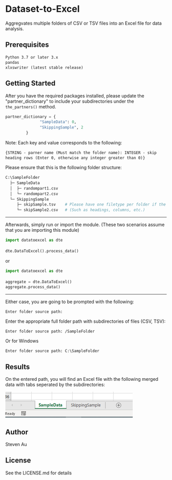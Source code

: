 # Dataset-to-Excel
Aggregvates multiple folders of CSV or TSV files into an Excel file for data analysis.

## Prerequisites
```
Python 3.7 or later 3.x
pandas
xlxswriter (latest stable release)
```

## Getting Started

After you have the required packages installed, please update the "partner_dictionary" to include your subdirectories under the ```the_partners()``` method.
```python
partner_dictionary = {
               "SampleData": 0,
               "SkippingSample", 2
         }
```
Note: Each key and value corresponds to the following:  
```
{STRING - parner name (Must match the folder name): INTEGER - skip heading rows (Enter 0, otherwise any integer greater than 0)}
```
Please ensure that this is the following folder structure:
```graphql
C:\SampleFolder
  ├─ SampleData
  │  ├─ randompart1.csv
  │  └─ randompart2.csv   
  └─ SkippingSample
     ├─ skipSample.tsv    # Please have one filetype per folder if the data's structure differs 
     └─ skipSample2.csv   # (Such as headings, columns, etc.)
```
---
Afterwards, simply run or import the module. (These two scenarios assume that you are importing this module)
```python
import datatoexcel as dte

dte.DataToExcel().process_data()
```  
or  
```python
import datatoexcel as dte

aggregate = dte.DataToExcel()
aggregate.process_data()
```
---
Either case, you are going to be prompted with the following:
```
Enter folder source path: 
```
Enter the appropriate full folder path with subdirectories of files (CSV, TSV):
```Mac
Enter folder source path: /SampleFolder
```
Or for Windows
```Windows
Enter folder source path: C:\SampleFolder
```

## Results
On the entered path, you will find an Excel file with the following merged data with tabs seperated by the subdirectories:

![image](https://raw.githubusercontent.com/thesteau/Dataset-to-Excel/main/images/Capture.PNG)

## Author
Steven Au

## License
See the LICENSE.md for details
